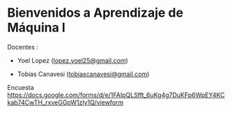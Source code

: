 # Bienvenidos a Aprendizaje de Máquina I


Docentes :
* Yoel Lopez (lopez.yoel25@gmail.com)

* Tobias Canavesi (tobiascanavesi@gmail.com)

Encuesta https://docs.google.com/forms/d/e/1FAIpQLSfft_6uKg4g7DuKFp6WpEY4KCkab74CwTH_rxveGGpW1zIy1Q/viewform
